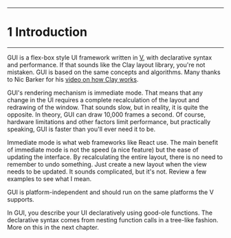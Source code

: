 -----------------
# 1 Introduction
-----------------

GUI is a flex-box style UI framework written in [V](https://vlang.io),
with declarative syntax and performance. If that sounds like
the Clay layout library, you\'re not mistaken. GUI is based on the same
concepts and algorithms. Many thanks to Nic Barker for his [video on how
Clay
works](https://www.youtube.com/watch?v=by9lQvpvMIc&t=2371s&pp=ygUNY2xheSBsYXlvdXQgYw%3D%3D).

GUI\'s rendering mechanism is immediate mode. That means that any change
in the UI requires a complete recalculation of the layout and redrawing
of the window. That sounds slow, but in reality, it is quite the
opposite. In theory, GUI can draw 10,000 frames a second. Of course,
hardware limitations and other factors limit performance, but
practically speaking, GUI is faster than you\'ll ever need it to be.

Immediate mode is what web frameworks like React use. The main benefit
of immediate mode is not the speed (a nice feature) but the ease of
updating the interface. By recalculating the entire layout, there is no
need to remember to undo something. Just create a new layout when the
view needs to be updated. It sounds complicated, but it\'s not. Review a
few examples to see what I mean.

GUI is platform-independent and should run on the same platforms the V
supports.

In GUI, you describe your UI declaratively using good-ole functions. The
declarative syntax comes from nesting function calls in a tree-like
fashion. More on this in the next chapter.

